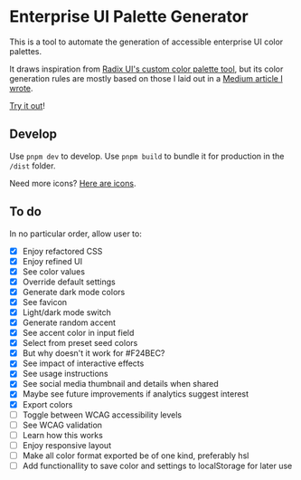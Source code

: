 # Enterprise UI Palette Generator

This is a tool to automate the generation of accessible enterprise UI color palettes.

It draws inspiration from [Radix UI's custom color palette tool](https://www.radix-ui.com/colors/custom), but its color generation rules are mostly based on those I laid out in a [Medium article I wrote](https://uxdesign.cc/a-systematic-approach-to-generating-enterprise-ui-color-palettes-ecaf0c164c17).

[Try it out](https://thisisfranciswu.com/enterprise-ui-palette-generator/)!

## Develop

Use `pnpm dev` to develop. Use `pnpm build` to bundle it for production in the `/dist` folder.

Need more icons? [Here are icons](https://fonts.google.com/icons?selected=Material+Symbols+Outlined:settings:FILL@0;wght@400;GRAD@0;opsz@24&icon.query=settings&icon.size=24&icon.color=%23e8eaed).

## To do

In no particular order, allow user to:

- [x] Enjoy refactored CSS
- [x] Enjoy refined UI
- [x] See color values
- [x] Override default settings
- [x] Generate dark mode colors
- [x] See favicon
- [x] Light/dark mode switch
- [x] Generate random accent
- [x] See accent color in input field
- [x] Select from preset seed colors
- [x] But why doesn't it work for #F24BEC?
- [x] See impact of interactive effects
- [x] See usage instructions
- [x] See social media thumbnail and details when shared
- [x] Maybe see future improvements if analytics suggest interest
- [x] Export colors
- [ ] Toggle between WCAG accessibility levels
- [ ] See WCAG validation
- [ ] Learn how this works
- [ ] Enjoy responsive layout
- [ ] Make all color format exported be of one kind, preferably hsl
- [ ] Add functionallity to save color and settings to localStorage for later use

